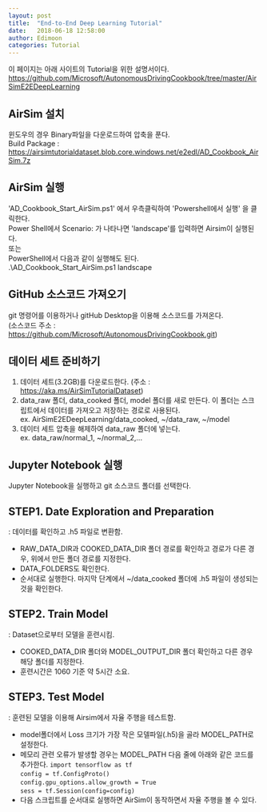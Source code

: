 ```yaml
---
layout: post
title:  "End-to-End Deep Learning Tutorial"
date:   2018-06-18 12:58:00
author: Edimoon
categories: Tutorial
---
```


이 페이지는 아래 사이트의 Tutorial을 위한 설명서이다.  
https://github.com/Microsoft/AutonomousDrivingCookbook/tree/master/AirSimE2EDeepLearning

## AirSim 설치  
윈도우의 경우 Binary파일을 다운로드하여 압축을 푼다.  
Build Package : https://airsimtutorialdataset.blob.core.windows.net/e2edl/AD_Cookbook_AirSim.7z  

## AirSim 실행
'AD_Cookbook_Start_AirSim.ps1' 에서 우측클릭하여 'Powershell에서 실행' 을 클릭한다.  
Power Shell에서 Scenario: 가 나타나면 'landscape'를 입력하면 Airsim이 실행된다.  
또는  
PowerShell에서 다음과 같이 실행해도 된다.  
.\AD_Cookbook_Start_AirSim.ps1 landscape
  
## GitHub 소스코드 가져오기
git 명령어를 이용하거나 gitHub Desktop을 이용해 소스코드를 가져온다.  
(소스코드 주소 : https://github.com/Microsoft/AutonomousDrivingCookbook.git)  

## 데이터 세트 준비하기 
1. 데이터 세트(3.2GB)를 다운로드한다. (주소 : https://aka.ms/AirSimTutorialDataset)  
2. data_raw 폴더, data_cooked 폴더, model 폴더를 새로 만든다. 이 폴더는 스크립트에서 데이터를 가져오고 저장하는 경로로 사용된다.  
   ex. AirSimE2EDeepLearning/data_cooked, ~/data_raw, ~/model  
3. 데이터 세트 압축을 해제하여 data_raw 폴더에 넣는다.  
   ex. data_raw/normal_1, ~/normal_2,...

## Jupyter Notebook 실행
Jupyter Notebook을 실행하고 git 소스코드 폴더를 선택한다.  

## STEP1. Date Exploration and Preparation
: 데이터를 확인하고 .h5 파일로 변환함.  
- RAW_DATA_DIR과 COOKED_DATA_DIR 폴더 경로를 확인하고 경로가 다른 경우, 위에서 만든 폴더 경로를 지정한다.  
- DATA_FOLDERS도 확인한다.  
- 순서대로 실행한다. 마지막 단계에서 ~/data_cooked 폴더에 .h5 파일이 생성되는 것을 확인한다.  

## STEP2. Train Model
: Dataset으로부터 모델을 훈련시킴.  
- COOKED_DATA_DIR 폴더와 MODEL_OUTPUT_DIR 폴더 확인하고 다른 경우 해당 폴더를 지정한다.  
- 훈련시간은 1060 기준 약 5시간 소요.  

## STEP3. Test Model
: 훈련된 모델을 이용해 Airsim에서 자율 주행을 테스트함.  
- model폴더에서 Loss 크기가 가장 작은 모델파일(.h5)을 골라 MODEL_PATH로 설정한다.  
- 메모리 관련 오류가 발생할 경우는 MODEL_PATH 다음 줄에 아래와 같은 코드를 추가한다.
`import tensorflow as tf`  
`config = tf.ConfigProto()`    
`config.gpu_options.allow_growth = True`    
`sess = tf.Session(config=config)`  
- 다음 스크립트를 순서대로 실행하면 AirSim이 동작하면서 자율 주행을 볼 수 있다.  
